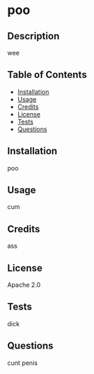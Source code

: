 # poo

## Description

wee

## Table of Contents

- [Installation](#installation)
- [Usage](#usage)
- [Credits](#credits)
- [License](#license)
- [Tests](#tests)
- [Questions](#questions)

## Installation

poo

## Usage

cum

## Credits

ass

## License

Apache 2.0

## Tests

dick

## Questions

cunt
penis